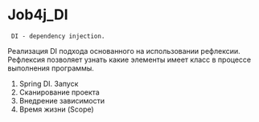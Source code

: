 # Job4j_DI
     DI - dependency injection.

 Реализация DI подхода основанного на использовании рефлексии.
 Рефлексия позволяет узнать какие элементы имеет класс в процессе выполнения программы.

1. Spring DI. Запуск
2. Сканирование проекта
3. Внедрение зависимости
4. Время жизни (Scope)